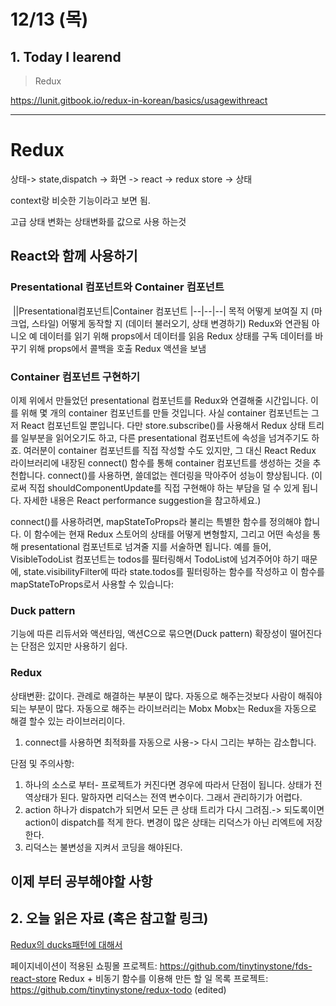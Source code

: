 # 12/13 (목)

## 1. Today I learend

> Redux

https://lunit.gitbook.io/redux-in-korean/basics/usagewithreact

---

# Redux

상태-> state,dispatch -> 화면 -> react -> redux store -> 상태

context랑 비슷한 기능이라고 보면 됨.

고급 상태 변화는 상태변화를 값으로 사용 하는것

## React와 함께 사용하기

### Presentational 컴포넌트와 Container 컴포넌트

​
||Presentational컴포넌트|Container 컴포넌트
|--|--|--|
목적
어떻게 보여질 지 (마크업, 스타일)
어떻게 동작할 지 (데이터 불러오기, 상태 변경하기)
Redux와 연관됨
아니오
예
데이터를 읽기 위해
props에서 데이터를 읽음
Redux 상태를 구독
데이터를 바꾸기 위해
props에서 콜백을 호출
Redux 액션을 보냄

### Container 컴포넌트 구현하기

이제 위에서 만들었던 presentational 컴포넌트를 Redux와 연결해줄 시간입니다. 이를 위해 몇 개의 container 컴포넌트를 만들 것입니다. 사실 container 컴포넌트는 그저 React 컴포넌트일 뿐입니다. 다만 store.subscribe()를 사용해서 Redux 상태 트리를 일부분을 읽어오기도 하고, 다른 presentational 컴포넌트에 속성을 넘겨주기도 하죠. 여러분이 container 컴포넌트를 직접 작성할 수도 있지만, 그 대신 React Redux 라이브러리에 내장된 connect() 함수를 통해 container 컴포넌트를 생성하는 것을 추천합니다. connect()를 사용하면, 쓸데없는 렌더링을 막아주어 성능이 향상됩니다. (이로써 직접 shouldComponentUpdate를 직접 구현해야 하는 부담을 덜 수 있게 됩니다. 자세한 내용은 React performance suggestion을 참고하세요.)

connect()를 사용하려면, mapStateToProps라 불리는 특별한 함수를 정의해야 합니다. 이 함수에는 현재 Redux 스토어의 상태를 어떻게 변형할지, 그리고 어떤 속성을 통해 presentational 컴포넌트로 넘겨줄 지를 서술하면 됩니다. 예를 들어, VisibleTodoList 컴포넌트는 todos를 필터링해서 TodoList에 넘겨주어야 하기 때문에, state.visibilityFilter에 따라 state.todos를 필터링하는 함수를 작성하고 이 함수를 mapStateToProps로서 사용할 수 있습니다:

### Duck pattern

기능에 따른 리듀서와 액션타임, 액션C으로 묶으면(Duck pattern) 확장성이 떨어진다는 단점은 있지만 사용하기 쉽다.

### Redux

상태변환: 값이다.
관례로 해결하는 부분이 많다. 자동으로 해주는것보다 사람이 해줘야 되는 부분이 많다.
자동으로 해주는 라이브러리는 Mobx
Mobx는 Redux을 자동으로 해결 할수 있는 라이브러리이다.

1.  connect를 사용하면 최적화를 자동으로 사용-> 다시 그리는 부하는 감소합니다.

단점 및 주의사항:

1. 하나의 소스로 부터- 프로젝트가 커진다면 경우에 따라서 단점이 됩니다.
   상태가 전역상태가 된다. 말하자면 리덕스는 전역 변수이다. 그래서 관리하기가 어렵다.
1. action 하나가 dispatch가 되면서 모든 큰 상태 트리가 다시 그려짐.-> 되도록이면 action이 dispatch를 적게 한다. 변경이 많은 상태는 리덕스가 아닌 리엑트에 저장한다.
1. 리덕스는 불변성을 지켜서 코딩을 해야된다.

## 이제 부터 공부해야할 사항

## 2. 오늘 읽은 자료 (혹은 참고할 링크)

[Redux의 ducks패턴에 대해서](http://guswnsxodlf.github.io/redux-ducks-pattern)

페이지네이션이 적용된 쇼핑몰 프로젝트: https://github.com/tinytinystone/fds-react-store
Redux + 비동기 함수를 이용해 만든 할 일 목록 프로젝트: https://github.com/tinytinystone/redux-todo (edited)
